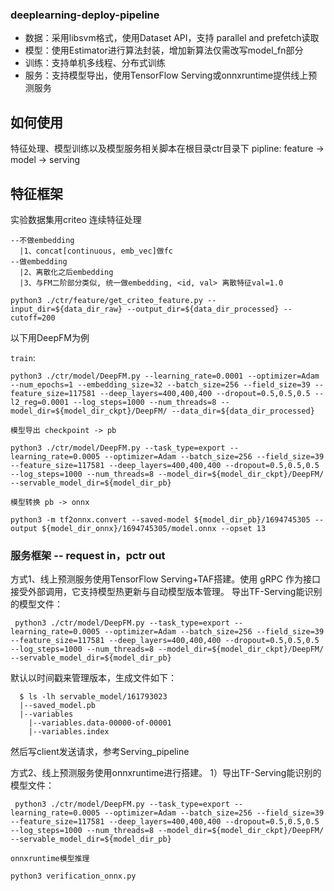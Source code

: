 ### deeplearning-deploy-pipeline

* 数据：采用libsvm格式，使用Dataset API，支持 parallel and prefetch读取
* 模型：使用Estimator进行算法封装，增加新算法仅需改写model_fn部分
* 训练：支持单机多线程、分布式训练
* 服务：支持模型导出，使用TensorFlow Serving或onnxruntime提供线上预测服务

## 如何使用
特征处理、模型训练以及模型服务相关脚本在根目录ctr目录下
pipline: feature → model → serving

## 特征框架

实验数据集用criteo
连续特征处理

    --不做embedding
      |1、concat[continuous, emb_vec]做fc
    --做embedding
      |2、离散化之后embedding
      |3、与FM二阶部分类似, 统一做embedding, <id, val> 离散特征val=1.0

    python3 ./ctr/feature/get_criteo_feature.py --input_dir=${data_dir_raw} --output_dir=${data_dir_processed} --cutoff=200

以下用DeepFM为例

``train``:

    python3 ./ctr/model/DeepFM.py --learning_rate=0.0001 --optimizer=Adam --num_epochs=1 --embedding_size=32 --batch_size=256 --field_size=39 --feature_size=117581 --deep_layers=400,400,400 --dropout=0.5,0.5,0.5 --l2_reg=0.0001 --log_steps=1000 --num_threads=8 --model_dir=${model_dir_ckpt}/DeepFM/ --data_dir=${data_dir_processed}
    
``模型导出 checkpoint -> pb``

    python3 ./ctr/model/DeepFM.py --task_type=export --learning_rate=0.0005 --optimizer=Adam --batch_size=256 --field_size=39 --feature_size=117581 --deep_layers=400,400,400 --dropout=0.5,0.5,0.5 --log_steps=1000 --num_threads=8 --model_dir=${model_dir_ckpt}/DeepFM/ --servable_model_dir=${model_dir_pb}
    
``模型转换 pb -> onnx``


    python3 -m tf2onnx.convert --saved-model ${model_dir_pb}/1694745305 --output ${model_dir_onnx}/1694745305/model.onnx --opset 13

### 服务框架 -- request in，pctr out
方式1、线上预测服务使用TensorFlow Serving+TAF搭建。使用 gRPC 作为接口接受外部调用，它支持模型热更新与自动模型版本管理。
导出TF-Serving能识别的模型文件：

     python3 ./ctr/model/DeepFM.py --task_type=export --learning_rate=0.0005 --optimizer=Adam --batch_size=256 --field_size=39 --feature_size=117581 --deep_layers=400,400,400 --dropout=0.5,0.5,0.5 --log_steps=1000 --num_threads=8 --model_dir=${model_dir_ckpt}/DeepFM/ --servable_model_dir=${model_dir_pb}

默认以时间戳来管理版本，生成文件如下：

      $ ls -lh servable_model/161793023
      |--saved_model.pb
      |--variables
        |--variables.data-00000-of-00001
        |--variables.index

然后写client发送请求，参考Serving_pipeline

方式2、线上预测服务使用onnxruntime进行搭建。
1）导出TF-Serving能识别的模型文件：

     python3 ./ctr/model/DeepFM.py --task_type=export --learning_rate=0.0005 --optimizer=Adam --batch_size=256 --field_size=39 --feature_size=117581 --deep_layers=400,400,400 --dropout=0.5,0.5,0.5 --log_steps=1000 --num_threads=8 --model_dir=${model_dir_ckpt}/DeepFM/ --servable_model_dir=${model_dir_pb}
     
``onnxruntime模型推理``

    python3 verification_onnx.py

